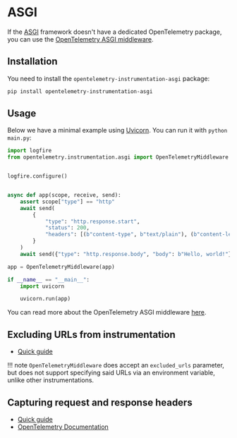 # ASGI

If the [ASGI][asgi] framework doesn't have a dedicated OpenTelemetry package, you can use the
[OpenTelemetry ASGI middleware][opentelemetry-asgi].

## Installation

You need to install the `opentelemetry-instrumentation-asgi` package:

```bash
pip install opentelemetry-instrumentation-asgi
```

## Usage

Below we have a minimal example using [Uvicorn][uvicorn]. You can run it with `python main.py`:

```py title="main.py"
import logfire
from opentelemetry.instrumentation.asgi import OpenTelemetryMiddleware


logfire.configure()


async def app(scope, receive, send):
    assert scope["type"] == "http"
    await send(
        {
            "type": "http.response.start",
            "status": 200,
            "headers": [(b"content-type", b"text/plain"), (b"content-length", b"13")],
        }
    )
    await send({"type": "http.response.body", "body": b"Hello, world!"})

app = OpenTelemetryMiddleware(app)

if __name__ == "__main__":
    import uvicorn

    uvicorn.run(app)
```

You can read more about the OpenTelemetry ASGI middleware [here][opentelemetry-asgi].

## Excluding URLs from instrumentation
<!-- note that this section is duplicated for different frameworks but with slightly different links -->

- [Quick guide](use-cases/web-frameworks.md#excluding-urls-from-instrumentation)

!!! note
    `OpenTelemetryMiddleware` does accept an `excluded_urls` parameter, but does not support specifying said URLs via an environment variable,
    unlike other instrumentations.

## Capturing request and response headers
<!-- note that this section is duplicated for different frameworks but with slightly different links -->

- [Quick guide](use-cases/web-frameworks.md#capturing-http-server-request-and-response-headers)
- [OpenTelemetry Documentation](https://opentelemetry-python-contrib.readthedocs.io/en/latest/instrumentation/asgi/asgi.html#capture-http-request-and-response-headers)

[asgi]: https://asgi.readthedocs.io/en/latest/
[opentelemetry-asgi]: https://opentelemetry-python-contrib.readthedocs.io/en/latest/instrumentation/asgi/asgi.html
[uvicorn]: https://www.uvicorn.org/
